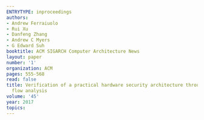 ```yaml
---
ENTRYTYPE: inproceedings
authors:
- Andrew Ferraiuolo
- Rui Xu
- Danfeng Zhang
- Andrew C Myers
- G Edward Suh
booktitle: ACM SIGARCH Computer Architecture News
layout: paper
number: '1'
organization: ACM
pages: 555-568
read: false
title: Verification of a practical hardware security architecture through static information
  flow analysis
volume: '45'
year: 2017
topics:
---
```


